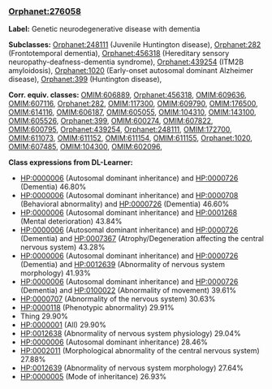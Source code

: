 
### [Orphanet:276058](http://www.orpha.net/ORDO/Orphanet_276058)
**Label:** Genetic neurodegenerative disease with dementia

**Subclasses:** [Orphanet:248111](http://www.orpha.net/ORDO/Orphanet_248111) (Juvenile Huntington disease), [Orphanet:282](http://www.orpha.net/ORDO/Orphanet_282) (Frontotemporal dementia), [Orphanet:456318](http://www.orpha.net/ORDO/Orphanet_456318) (Hereditary sensory neuropathy-deafness-dementia syndrome), [Orphanet:439254](http://www.orpha.net/ORDO/Orphanet_439254) (ITM2B amyloidosis), [Orphanet:1020](http://www.orpha.net/ORDO/Orphanet_1020) (Early-onset autosomal dominant Alzheimer disease), [Orphanet:399](http://www.orpha.net/ORDO/Orphanet_399) (Huntington disease), 

**Corr. equiv. classes:** [OMIM:606889](http://purl.obolibrary.org/obo/OMIM_606889), [Orphanet:456318](http://www.orpha.net/ORDO/Orphanet_456318), [OMIM:609636](http://purl.obolibrary.org/obo/OMIM_609636), [OMIM:607116](http://purl.obolibrary.org/obo/OMIM_607116), [Orphanet:282](http://www.orpha.net/ORDO/Orphanet_282), [OMIM:117300](http://purl.obolibrary.org/obo/OMIM_117300), [OMIM:609790](http://purl.obolibrary.org/obo/OMIM_609790), [OMIM:176500](http://purl.obolibrary.org/obo/OMIM_176500), [OMIM:614116](http://purl.obolibrary.org/obo/OMIM_614116), [OMIM:606187](http://purl.obolibrary.org/obo/OMIM_606187), [OMIM:605055](http://purl.obolibrary.org/obo/OMIM_605055), [OMIM:104310](http://purl.obolibrary.org/obo/OMIM_104310), [OMIM:143100](http://purl.obolibrary.org/obo/OMIM_143100), [OMIM:605526](http://purl.obolibrary.org/obo/OMIM_605526), [Orphanet:399](http://www.orpha.net/ORDO/Orphanet_399), [OMIM:600274](http://purl.obolibrary.org/obo/OMIM_600274), [OMIM:607822](http://purl.obolibrary.org/obo/OMIM_607822), [OMIM:600795](http://purl.obolibrary.org/obo/OMIM_600795), [Orphanet:439254](http://www.orpha.net/ORDO/Orphanet_439254), [Orphanet:248111](http://www.orpha.net/ORDO/Orphanet_248111), [OMIM:172700](http://purl.obolibrary.org/obo/OMIM_172700), [OMIM:611073](http://purl.obolibrary.org/obo/OMIM_611073), [OMIM:611152](http://purl.obolibrary.org/obo/OMIM_611152), [OMIM:611154](http://purl.obolibrary.org/obo/OMIM_611154), [OMIM:611155](http://purl.obolibrary.org/obo/OMIM_611155), [Orphanet:1020](http://www.orpha.net/ORDO/Orphanet_1020), [OMIM:607485](http://purl.obolibrary.org/obo/OMIM_607485), [OMIM:104300](http://purl.obolibrary.org/obo/OMIM_104300), [OMIM:602096](http://purl.obolibrary.org/obo/OMIM_602096), 

**Class expressions from DL-Learner:**

- [HP:0000006](http://purl.obolibrary.org/obo/HP_0000006) (Autosomal dominant inheritance) and [HP:0000726](http://purl.obolibrary.org/obo/HP_0000726) (Dementia) 46.80%
- [HP:0000006](http://purl.obolibrary.org/obo/HP_0000006) (Autosomal dominant inheritance) and [HP:0000708](http://purl.obolibrary.org/obo/HP_0000708) (Behavioral abnormality) and [HP:0000726](http://purl.obolibrary.org/obo/HP_0000726) (Dementia) 46.60%
- [HP:0000006](http://purl.obolibrary.org/obo/HP_0000006) (Autosomal dominant inheritance) and [HP:0001268](http://purl.obolibrary.org/obo/HP_0001268) (Mental deterioration) 43.84%
- [HP:0000006](http://purl.obolibrary.org/obo/HP_0000006) (Autosomal dominant inheritance) and [HP:0000726](http://purl.obolibrary.org/obo/HP_0000726) (Dementia) and [HP:0007367](http://purl.obolibrary.org/obo/HP_0007367) (Atrophy/Degeneration affecting the central nervous system) 43.28%
- [HP:0000006](http://purl.obolibrary.org/obo/HP_0000006) (Autosomal dominant inheritance) and [HP:0000726](http://purl.obolibrary.org/obo/HP_0000726) (Dementia) and [HP:0012639](http://purl.obolibrary.org/obo/HP_0012639) (Abnormality of nervous system morphology) 41.93%
- [HP:0000006](http://purl.obolibrary.org/obo/HP_0000006) (Autosomal dominant inheritance) and [HP:0000726](http://purl.obolibrary.org/obo/HP_0000726) (Dementia) and [HP:0100022](http://purl.obolibrary.org/obo/HP_0100022) (Abnormality of movement) 39.61%
- [HP:0000707](http://purl.obolibrary.org/obo/HP_0000707) (Abnormality of the nervous system) 30.63%
- [HP:0000118](http://purl.obolibrary.org/obo/HP_0000118) (Phenotypic abnormality) 29.91%
- Thing 29.90%
- [HP:0000001](http://purl.obolibrary.org/obo/HP_0000001) (All) 29.90%
- [HP:0012638](http://purl.obolibrary.org/obo/HP_0012638) (Abnormality of nervous system physiology) 29.04%
- [HP:0000006](http://purl.obolibrary.org/obo/HP_0000006) (Autosomal dominant inheritance) 28.46%
- [HP:0002011](http://purl.obolibrary.org/obo/HP_0002011) (Morphological abnormality of the central nervous system) 27.88%
- [HP:0012639](http://purl.obolibrary.org/obo/HP_0012639) (Abnormality of nervous system morphology) 27.64%
- [HP:0000005](http://purl.obolibrary.org/obo/HP_0000005) (Mode of inheritance) 26.93%


